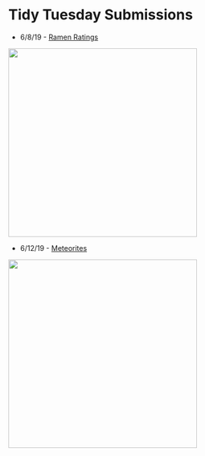# Tidy Tuesday Submissions

- 6/8/19 - [Ramen Ratings](https://github.com/catrwilliams/rprojects/blob/master/tidytuesday/Ramen_Ratings.Rmd)
<img src="https://catrwilliams.github.io/images/ramen-ratings.png" width="375">

- 6/12/19 - [Meteorites](https://github.com/catrwilliams/rprojects/blob/master/tidytuesday/Meteorites.Rmd)
<img src="https://catrwilliams.github.io/images/meteorites.png" width="375">
